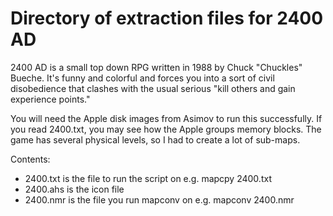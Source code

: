 # Directory of extraction files for 2400 AD

2400 AD is a small top down RPG written in 1988 by Chuck "Chuckles" Bueche. It's funny and colorful and forces you into a sort of civil disobedience that clashes with the usual serious "kill others and gain experience points."

You will need the Apple disk images from Asimov to run this successfully. If you read 2400.txt, you may see how the Apple groups memory blocks. The game has several physical levels, so I had to create a lot of sub-maps.

Contents:

* 2400.txt is the file to run the script on e.g. mapcpy 2400.txt
* 2400.ahs is the icon file
* 2400.nmr is the file you run mapconv on e.g. mapconv 2400.nmr
